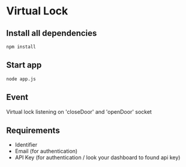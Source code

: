 # Virtual Lock

## Install all dependencies
`npm install`

## Start app
`node app.js`

## Event
Virtual lock listening on 'closeDoor' and 'openDoor' socket

## Requirements
* Identifier
* Email (for authentication)
* API Key (for authentication / look your dashboard to found api key)
